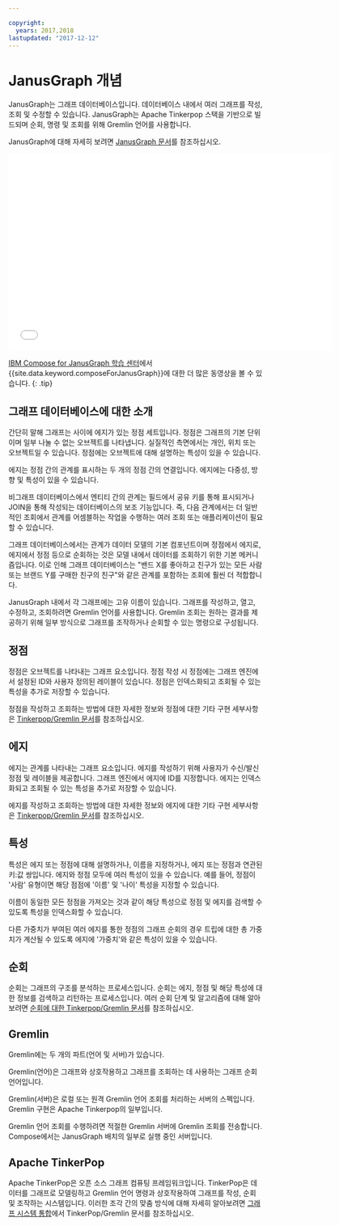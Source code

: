 ```yaml
---

copyright:
  years: 2017,2018
lastupdated: "2017-12-12"
---
```


# JanusGraph 개념

JanusGraph는 그래프 데이터베이스입니다. 데이터베이스 내에서 여러 그래프를 작성, 조회 및 수정할 수 있습니다. JanusGraph는 Apache Tinkerpop 스택을 기반으로 빌드되며 순회, 명령 및 조회를 위해 Gremlin 언어를 사용합니다.

JanusGraph에 대해 자세히 보려면 [JanusGraph 문서](http://docs.janusgraph.org/latest/index.html)를 참조하십시오.

<iframe class="embed-responsive-item" id="youtubeplayer" type="text/html" width="640" height="390" src="//www.youtube.com/embed/zTaoMWv6lnE?rel=0" frameborder="0" webkitallowfullscreen mozallowfullscreen allowfullscreen> </iframe>

[IBM Compose for JanusGraph 학습 센터](http://ibm.biz/janusgraph-learning)에서 {{site.data.keyword.composeForJanusGraph}}에 대한 더 많은 동영상을 볼 수 있습니다.
{: .tip}

## 그래프 데이터베이스에 대한 소개

간단히 말해 그래프는 사이에 에지가 있는 정점 세트입니다. 정점은 그래프의 기본 단위이며 일부 나눌 수 없는 오브젝트를 나타냅니다. 실질적인 측면에서는 개인, 위치 또는 오브젝트일 수 있습니다.  정점에는 오브젝트에 대해 설명하는 특성이 있을 수 있습니다. 

에지는 정점 간의 관계를 표시하는 두 개의 정점 간의 연결입니다. 에지에는 다중성, 방향 및 특성이 있을 수 있습니다.

비그래프 데이터베이스에서 엔티티 간의 관계는 필드에서 공유 키를 통해 표시되거나 JOIN을 통해 작성되는 데이터베이스의 보조 기능입니다. 즉, 다음 관계에서는 더 일반적인 조회에서 관계를 어셈블하는 작업을 수행하는 여러 조회 또는 애플리케이션이 필요할 수 있습니다.

그래프 데이터베이스에서는 관계가 데이터 모델의 기본 컴포넌트이며 정점에서 에지로, 에지에서 정점 등으로 순회하는 것은 모델 내에서 데이터를 조회하기 위한 기본 메커니즘입니다. 이로 인해 그래프 데이터베이스는 "밴드 X를 좋아하고 친구가 있는 모든 사람 또는 브랜드 Y를 구매한 친구의 친구"와 같은 관계를 포함하는 조회에 훨씬 더 적합합니다. 

JanusGraph 내에서 각 그래프에는 고유 이름이 있습니다. 그래프를 작성하고, 열고, 수정하고, 조회하려면 Gremlin 언어를 사용합니다. Gremlin 조회는 원하는 결과를 제공하기 위해 일부 방식으로 그래프를 조작하거나 순회할 수 있는 명령으로 구성됩니다.

## 정점

정점은 오브젝트를 나타내는 그래프 요소입니다. 정점 작성 시 정점에는 그래프 엔진에서 설정된 ID와 사용자 정의된 레이블이 있습니다. 정점은 인덱스화되고 조회될 수 있는 특성을 추가로 저장할 수 있습니다.

정점을 작성하고 조회하는 방법에 대한 자세한 정보와 정점에 대한 기타 구현 세부사항은 [Tinkerpop/Gremlin 문서](http://tinkerpop.apache.org/docs/3.2.3/reference/#_the_graph_structure)를 참조하십시오.

## 에지

에지는 관계를 나타내는 그래프 요소입니다. 에지를 작성하기 위해 사용자가 수신/발신 정점 및 레이블을 제공합니다. 그래프 엔진에서 에지에 ID를 지정합니다. 에지는 인덱스화되고 조회될 수 있는 특성을 추가로 저장할 수 있습니다.

에지를 작성하고 조회하는 방법에 대한 자세한 정보와 에지에 대한 기타 구현 세부사항은 [Tinkerpop/Gremlin 문서](http://tinkerpop.apache.org/docs/3.2.3/reference/#_the_graph_structure)를 참조하십시오.

## 특성

특성은 에지 또는 정점에 대해 설명하거나, 이름을 지정하거나, 에지 또는 정점과 연관된 키:값 쌍입니다. 에지와 정점 모두에 여러 특성이 있을 수 있습니다. 예를 들어, 정점이 '사람' 유형이면 해당 점점에 '이름' 및 '나이' 특성을 지정할 수 있습니다.

이름이 동일한 모든 정점을 가져오는 것과 같이 해당 특성으로 정점 및 에지를 검색할 수 있도록 특성을 인덱스화할 수 있습니다.

다른 가중치가 부여된 여러 에지를 통한 정점의 그래프 순회의 경우 트립에 대한 총 가중치가 계산될 수 있도록 에지에 '가중치'와 같은 특성이 있을 수 있습니다. 

## 순회

순회는 그래프의 구조를 분석하는 프로세스입니다. 순회는 에지, 정점 및 해당 특성에 대한 정보를 검색하고 리턴하는 프로세스입니다. 여러 순회 단계 및 알고리즘에 대해 알아보려면 [순회에 대한 Tinkerpop/Gremlin 문서](http://tinkerpop.apache.org/docs/3.2.3/reference/#traversal)를 참조하십시오.

## Gremlin

Gremlin에는 두 개의 파트(언어 및 서버)가 있습니다.

Gremlin(언어)은 그래프와 상호작용하고 그래프를 조회하는 데 사용하는 그래프 순회 언어입니다.

Gremlin(서버)은 로컬 또는 원격 Gremlin 언어 조회를 처리하는 서버의 스펙입니다. Gremlin 구현은 Apache Tinkerpop의 일부입니다.

Gremlin 언어 조회를 수행하려면 적절한 Gremlin 서버에 Gremlin 조회를 전송합니다. Compose에서는 JanusGraph 배치의 일부로 실행 중인 서버입니다.

## Apache TinkerPop

Apache TinkerPop은 오픈 소스 그래프 컴퓨팅 프레임워크입니다. TinkerPop은 데이터를 그래프로 모델링하고 Gremlin 언어 명령과 상호작용하여 그래프를 작성, 순회 및 조작하는 시스템입니다. 이러한 조각 간의 맞춤 방식에 대해 자세히 알아보려면 [그래프 시스템 통합](http://tinkerpop.apache.org/docs/3.2.3/reference/#_graph_system_integration)에서 TinkerPop/Gremlin 문서를 참조하십시오.
